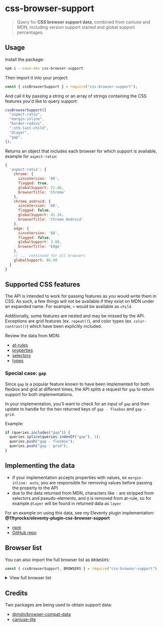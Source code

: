 # css-browser-support

> Query for **CSS browser support data**, combined from caniuse and MDN, including version support started and global support percentages.

## Usage

Install the package:

```bash
npm i --save-dev css-browser-support
```

Then import it into your project:

```js
const { cssBrowserSupport } = require("css-browser-support");
```

And call it by passing a string or an array of strings containing the CSS features you'd like to query support:

```js
cssBrowserSupport([
  "aspect-ratio",
  "margin-inline",
  "border-radius",
  ":nth-last-child",
  "@layer",
  "gap",
]);
```

Returns an object that includes each browser for which support is available, example for `aspect-ratio`:

```js
{
  'aspect-ratio': {
    chrome: {
      sinceVersion: '88',
      flagged: true,
      globalSupport: 22.46,
      browserTitle: 'Chrome'
    },
    chrome_android: {
      sinceVersion: '88',
      flagged: false,
      globalSupport: 41.34,
      browserTitle: 'Chrome Android'
    },
    edge: {
      sinceVersion: '88',
      flagged: false,
      globalSupport: 3.88,
      browserTitle: 'Edge'
    },
    // ... continued for all browsers
    globalSupport: 86.49
  }
}
```

## Supported CSS features

The API is intended to work for passing features as you would write them in CSS. As such, a few things will not be available if they exist on MDN under an expanded name. For example, `>` would be available as `child`.

Additionally, some features are nested and may be missed by the API. Exceptions are grid features (ex. `repeat()`), and color types (ex. `color-contrast()`) which have been explicitly included.

Review the data from MDN:

- [at-rules](https://github.com/mdn/browser-compat-data/tree/main/css/at-rules)
- [properties](https://github.com/mdn/browser-compat-data/tree/main/css/properties)
- [selectors](https://github.com/mdn/browser-compat-data/tree/main/css/selectors)
- [types](https://github.com/mdn/browser-compat-data/tree/main/css/types)

### Special case: `gap`

Since `gap` is a popular feature known to have been implemented for both flexbox and grid at different times, the API splits a request for `gap` to return support for both implementations.

In your implementation, you'll want to check for an input of `gap` and then update to handle for the two returned keys of `gap - flexbox` and `gap - grid`.

Example:

```js
if (queries.includes("gap")) {
  queries.splice(queries.indexOf("gap"), 1);
  queries.push("gap - flexbox");
  queries.push("gap - grid");
}
```

## Implementing the data

- if your implementation accepts properties with values, ex `margin-inline: auto`, you are responsible for removing values before passing the property to the API
- due to the data returned from MDN, characters like `:` are stripped from selectors and pseudo-elements, and `@` is removed from at-rule, so for example `@layer` will be found in returned data as `layer`

For an example on using this data, see my Eleventy plugin implementation: **@11tyrocks/eleventy-plugin-css-browser-support**

- [npm](https://www.npmjs.com/package/@11tyrocks/eleventy-plugin-css-browser-support)
- [GitHub repo](https://github.com/5t3ph/eleventy-plugin-css-browser-support)

## Browser list

You can also import the full browser list as `BROWSERS`:

```js
const { cssBrowserSupport, BROWSERS } = require("css-browser-support");
```

<details>
<summary>View full browser list</summary>

The list is as follows:

```js
[
  "chrome",
  "chrome_android",
  "edge",
  "firefox",
  "firefox_android",
  "ie",
  "opera",
  "safari",
  "safari_ios",
  "samsunginternet_android",
];
```

</details>

## Credits

Two packages are being used to obtain support data:

- [@mdn/browser-compat-data](https://www.npmjs.com/package/@mdn/browser-compat-data)
- [caniuse-lite](https://www.npmjs.com/package/caniuse-lite)
